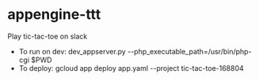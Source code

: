 appengine-ttt
================================

Play tic-tac-toe on slack

- To run on dev: dev_appserver.py --php_executable_path=/usr/bin/php-cgi $PWD
- To deploy: gcloud app deploy app.yaml --project tic-tac-toe-168804
